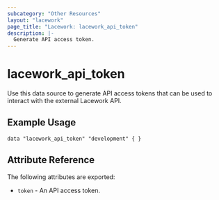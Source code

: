 ```yaml
---
subcategory: "Other Resources"
layout: "lacework"
page_title: "Lacework: lacework_api_token"
description: |-
  Generate API access token.
---
```


# lacework\_api\_token

Use this data source to generate API access tokens that can be used to interact with the
external Lacework API.

## Example Usage

```hcl
data "lacework_api_token" "development" { }
```

## Attribute Reference

The following attributes are exported:

* `token` - An API access token.

